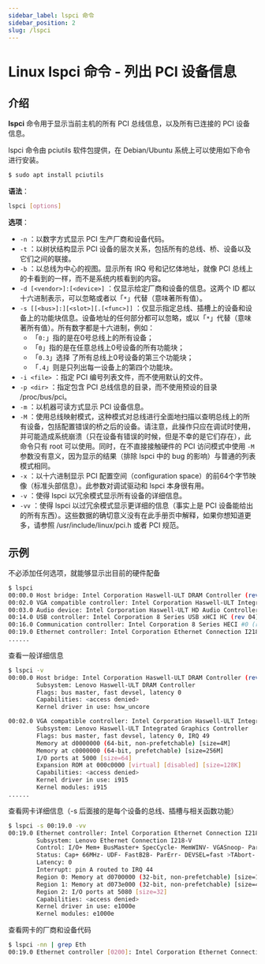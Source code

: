 ```yaml
---
sidebar_label: lspci 命令
sidebar_position: 2
slug: /lspci
---
```


# Linux lspci 命令 - 列出 PCI 设备信息



## 介绍

**lspci** 命令用于显示当前主机的所有 PCI 总线信息，以及所有已连接的 PCI 设备信息。

lspci 命令由 pciutils 软件包提供，在 Debian/Ubuntu 系统上可以使用如下命令进行安装。

```bash
$ sudo apt install pciutils
```

**语法**：

```bash
lspci [options]
```

**选项**：

- `-n` ：以数字方式显示 PCI 生产厂商和设备代码。
- `-t` ：以树状结构显示 PCI 设备的层次关系，包括所有的总线、桥、设备以及它们之间的联接。
- `-b` ：以总线为中心的视图。显示所有 IRQ 号和记忆体地址，就像 PCI 总线上的卡看到的一样，而不是系统内核看到的内容。
- `-d [<vendor>]:[<device>]` ：仅显示给定厂商和设备的信息。这两个 ID 都以十六进制表示，可以忽略或者以「`*`」代替（意味著所有值）。
- `-s [[<bus>]:][<slot>][.[<func>]]` ：仅显示指定总线、插槽上的设备和设备上的功能块信息。设备地址的任何部分都可以忽略，或以「`*`」代替（意味著所有值）。所有数字都是十六进制，例如：
  - 「`0:`」指的是在0号总线上的所有设备；
  - 「`0`」指的是在任意总线上0号设备的所有功能块；
  - 「`0.3`」选择 了所有总线上0号设备的第三个功能块；
  - 「`.4`」则是只列出每一设备上的第四个功能块。
- `-i <file>` ：指定 PCI 编号列表文件，而不使用默认的文件。
- `-p <dir>` ：指定包含 PCI 总线信息的目录，而不使用预设的目录 /proc/bus/pci。
- `-m` ：以机器可读方式显示 PCI 设备信息。
- `-M` ：使用总线映射模式，这种模式对总线进行全面地扫描以查明总线上的所有设备，包括配置错误的桥之后的设备。请注意，此操作只应在调试时使用，并可能造成系统崩溃（只在设备有错误的时候，但是不幸的是它们存在），此命令只有 root 可以使用。同时，在不直接接触硬件的 PCI 访问模式中使用 `-M` 参数没有意义，因为显示的结果（排除 lspci 中的 bug 的影响）与普通的列表模式相同。
- `-x` ：以十六进制显示 PCI 配置空间（configuration space）的前64个字节映像（标准头部信息）。此参数对调试驱动和 lspci 本身很有用。
- `-v` ：使得 lspci 以冗余模式显示所有设备的详细信息。
- `-vv` ：使得 lspci 以过冗余模式显示更详细的信息（事实上是 PCI 设备能给出的所有东西）。这些数据的确切意义没有在此手册页中解释，如果你想知道更多，请参照 /usr/include/linux/pci.h 或者 PCI 规范。



## 示例

不必添加任何选项，就能够显示出目前的硬件配备

```bash
$ lspci
00:00.0 Host bridge: Intel Corporation Haswell-ULT DRAM Controller (rev 0b)
00:02.0 VGA compatible controller: Intel Corporation Haswell-ULT Integrated Graphics Controller (rev 0b)
00:03.0 Audio device: Intel Corporation Haswell-ULT HD Audio Controller (rev 0b)
00:14.0 USB controller: Intel Corporation 8 Series USB xHCI HC (rev 04)
00:16.0 Communication controller: Intel Corporation 8 Series HECI #0 (rev 04)
00:19.0 Ethernet controller: Intel Corporation Ethernet Connection I218-V (rev 04)
......
```

查看一般详细信息

```bash
$ lspci -v
00:00.0 Host bridge: Intel Corporation Haswell-ULT DRAM Controller (rev 0b)
        Subsystem: Lenovo Haswell-ULT DRAM Controller
        Flags: bus master, fast devsel, latency 0
        Capabilities: <access denied>
        Kernel driver in use: hsw_uncore

00:02.0 VGA compatible controller: Intel Corporation Haswell-ULT Integrated Graphics Controller (rev 0b) (prog-if 00 [VGA controller])
        Subsystem: Lenovo Haswell-ULT Integrated Graphics Controller
        Flags: bus master, fast devsel, latency 0, IRQ 49
        Memory at d0000000 (64-bit, non-prefetchable) [size=4M]
        Memory at c0000000 (64-bit, prefetchable) [size=256M]
        I/O ports at 5000 [size=64]
        Expansion ROM at 000c0000 [virtual] [disabled] [size=128K]
        Capabilities: <access denied>
        Kernel driver in use: i915
        Kernel modules: i915
......
```

查看网卡详细信息（-s 后面接的是每个设备的总线、插槽与相关函数功能）

```bash
$ lspci -s 00:19.0 -vv
00:19.0 Ethernet controller: Intel Corporation Ethernet Connection I218-V (rev 04)
        Subsystem: Lenovo Ethernet Connection I218-V
        Control: I/O+ Mem+ BusMaster+ SpecCycle- MemWINV- VGASnoop- ParErr- Stepping- SERR- FastB2B- DisINTx+
        Status: Cap+ 66MHz- UDF- FastB2B- ParErr- DEVSEL=fast >TAbort- <TAbort- <MAbort- >SERR- <PERR- INTx-
        Latency: 0
        Interrupt: pin A routed to IRQ 44
        Region 0: Memory at d0700000 (32-bit, non-prefetchable) [size=128K]
        Region 1: Memory at d073e000 (32-bit, non-prefetchable) [size=4K]
        Region 2: I/O ports at 5080 [size=32]
        Capabilities: <access denied>
        Kernel driver in use: e1000e
        Kernel modules: e1000e
```

查看网卡的厂商和设备代码

```bash
$ lspci -nn | grep Eth
00:19.0 Ethernet controller [0200]: Intel Corporation Ethernet Connection I218-V [8086:1559] (rev 04)
```




